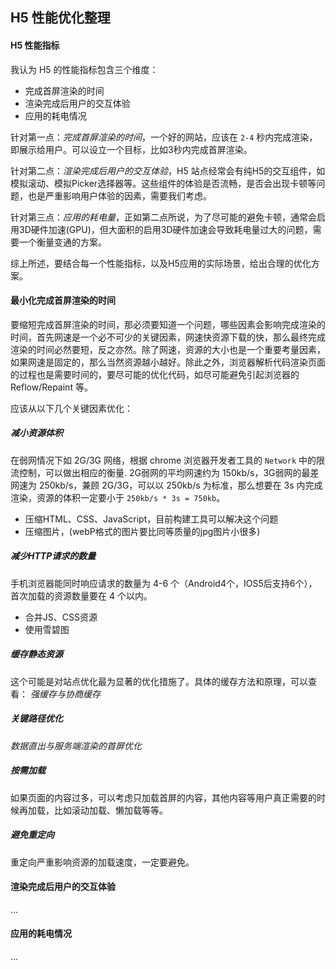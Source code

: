 ## H5 性能优化整理
#### H5 性能指标
我认为 H5 的性能指标包含三个维度：
* 完成首屏渲染的时间
* 渲染完成后用户的交互体验
* 应用的耗电情况

针对第一点：*完成首屏渲染的时间*，一个好的网站，应该在 `2-4` 秒内完成渲染，即展示给用户。可以设立一个目标，比如3秒内完成首屏渲染。

针对第二点：*渲染完成后用户的交互体验*，H5 站点经常会有纯H5的交互组件，如模拟滚动、模拟Picker选择器等。这些组件的体验是否流畅，是否会出现卡顿等问题，也是严重影响用户体验的因素，需要我们考虑。

针对第三点：*应用的耗电量*，正如第二点所说，为了尽可能的避免卡顿，通常会启用3D硬件加速(GPU)，但大面积的启用3D硬件加速会导致耗电量过大的问题，需要一个衡量变通的方案。

综上所述，要结合每一个性能指标，以及H5应用的实际场景，给出合理的优化方案。

#### 最小化完成首屏渲染的时间
要缩短完成首屏渲染的时间，那必须要知道一个问题，哪些因素会影响完成渲染的时间，首先网速是一个必不可少的关键因素，网速快资源下载的快，那么最终完成渲染的时间必然要短，反之亦然。除了网速，资源的大小也是一个重要考量因素，如果网速是固定的，那么当然资源越小越好。除此之外，浏览器解析代码渲染页面的过程也是需要时间的，要尽可能的优化代码，如尽可能避免引起浏览器的 Reflow/Repaint 等。

应该从以下几个关键因素优化：

##### 减小资源体积
在弱网情况下如 2G/3G 网络，根据 chrome 浏览器开发者工具的 `Network` 中的限流控制，可以做出相应的衡量.
2G弱网的平均网速约为 150kb/s，3G弱网的最差网速为 250kb/s，兼顾 2G/3G，可以以 250kb/s 为标准，那么想要在 3s 内完成渲染，资源的体积一定要小于 `250kb/s * 3s = 750kb`。

* 压缩HTML、CSS、JavaScript，目前构建工具可以解决这个问题
* 压缩图片，(webP格式的图片要比同等质量的jpg图片小很多)

##### 减少HTTP请求的数量
手机浏览器能同时响应请求的数量为 4-6 个（Android4个，IOS5后支持6个），首次加载的资源数量要在 4 个以内。

* 合并JS、CSS资源
* 使用雪碧图

##### 缓存静态资源
这个可能是对站点优化最为显著的优化措施了。具体的缓存方法和原理，可以查看：
*强缓存与协商缓存*

##### 关键路径优化
*数据直出与服务端渲染的首屏优化*

##### 按需加载
如果页面的内容过多，可以考虑只加载首屏的内容，其他内容等用户真正需要的时候再加载，比如滚动加载、懒加载等等。

##### 避免重定向
重定向严重影响资源的加载速度，一定要避免。

#### 渲染完成后用户的交互体验
...

#### 应用的耗电情况
...